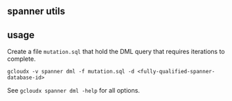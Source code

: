 ## spanner utils

## usage

Create a file `mutation.sql` that hold the DML query that requires iterations to
complete.

    gcloudx -v spanner dml -f mutation.sql -d <fully-qualified-spanner-database-id>

See `gcloudx spanner dml -help` for all options.
